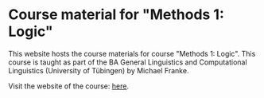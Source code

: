 
# Course material for "Methods 1: Logic"

This website hosts the course materials for course "Methods 1: Logic".
This course is taught as part of the BA General Linguistics and Computational Linguistics (University of Tübingen) by Michael Franke.

Visit the website of the course: [here](https://michael-franke.github.io/logic-materials/).

